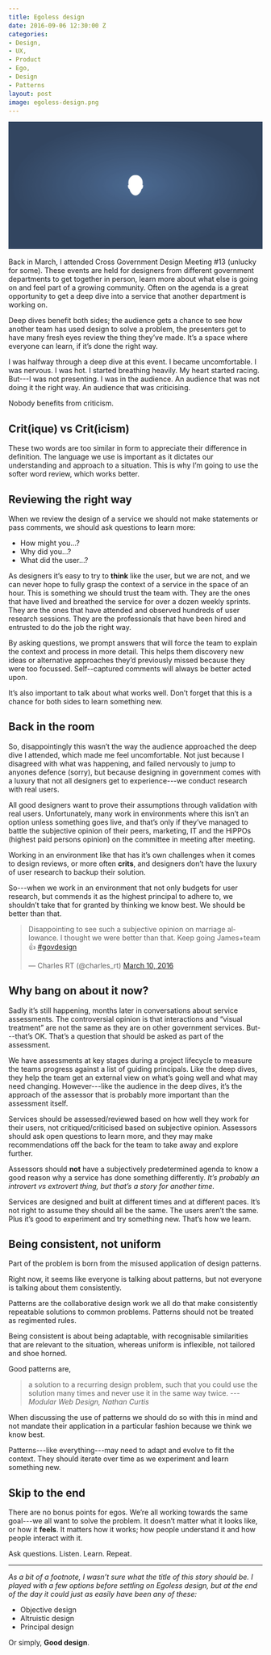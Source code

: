 ```yaml
---
title: Egoless design
date: 2016-09-06 12:30:00 Z
categories:
- Design,
- UX,
- Product
- Ego,
- Design
- Patterns
layout: post
image: egoless-design.png
---
```


![A light circle on a dark background](/assets/2016/09/egoless-design/egoless-design.png)

Back in March, I attended Cross Government Design Meeting #13 (unlucky for some). These events are held for designers from different government departments to get together in person, learn more about what else is going on and feel part of a growing community. Often on the agenda is a great opportunity to get a deep dive into a service that another department is working on. 

Deep dives benefit both sides; the audience gets a chance to see how another team has used design to solve a problem, the presenters get to have many fresh eyes review the thing they’ve made. It’s a space where everyone can learn, if it’s done the right way.

I was halfway through a deep dive at this event.  I became uncomfortable. I was nervous. I was hot. I started breathing heavily. My heart started racing. But---I was not presenting. I was in the audience. An audience that was not doing it the right way. An audience that was criticising.

Nobody benefits from criticism.

## Crit(ique) vs Crit(icism)

These two words are too similar in form to appreciate their difference in definition. The language we use is important as it dictates our understanding and approach to a situation. This is why I’m going to use the softer word review, which works better.

## Reviewing the right way

When we review the design of a service we should not make statements or pass comments, we should ask questions to learn more:

- How might you...?
- Why did you...?
- What did the user...?

As designers it’s easy to try to **think** like the user, but we are not, and we can never hope to fully grasp the context of a service in the space of an hour. This is something we should trust the team with. They are the ones that have lived and breathed the service for over a dozen weekly sprints. They are the ones that have attended and observed hundreds of user research sessions. They are the professionals that have been hired and entrusted to do the job the right way.

By asking questions, we prompt answers that will force the team to explain the context and process in more detail. This helps them discovery new ideas or alternative approaches they’d previously missed because they were too focussed. Self--captured comments will always be better acted upon.

It’s also important to talk about what works well. Don’t forget that this is a chance for both sides to learn something new.

## Back in the room

So, disappointingly this wasn’t the way the audience approached the deep dive I attended, which made me feel uncomfortable. Not just because I disagreed with what was happening, and failed nervously to jump to anyones defence (sorry), but because designing in government comes with a luxury that not all designers get to experience---we conduct research with real users. 

All good designers want to prove their assumptions through validation with real users. Unfortunately, many work in environments where this isn’t an option unless something goes live, and that’s only if they’ve managed to battle the subjective opinion of their peers, marketing, IT and the HiPPOs (highest paid persons opinion) on the committee in meeting after meeting.

Working in an environment like that has it’s own challenges when it comes to design reviews, or more often **crits**, and designers don’t have the luxury of user research to backup their solution.

So---when we work in an environment that not only budgets for user research, but commends it as the highest principal to adhere to, we shouldn’t take that for granted by thinking we know best. We should be better than that.

<blockquote class="twitter-tweet" data-lang="en"><p lang="en" dir="ltr">Disappointing to see such a subjective opinion on marriage allowance. I thought we were better than that. Keep going James+team 👍 <a href="https://twitter.com/hashtag/govdesign?src=hash">#govdesign</a></p>&mdash; Charles RT (@charles_rt) <a href="https://twitter.com/charles_rt/status/707964380294545408">March 10, 2016</a></blockquote> <script async src="//platform.twitter.com/widgets.js" charset="utf-8"></script>

## Why bang on about it now?

Sadly it’s still happening, months later in conversations about service assessments. The controversial opinion is that interactions and “visual treatment” are not the same as they are on other government services. But---that’s OK. That’s a question that should be asked as part of the assessment. 

We have assessments at key stages during a project lifecycle to measure the teams progress against a list of guiding principals. Like the deep dives, they help the team get an external view on what’s going well and what may need changing. However---like the audience in the deep dives, it’s the approach of the assessor that is probably more important than the assessment itself. 

Services should be assessed/reviewed based on how well they work for their users, not critiqued/criticised based on subjective opinion. Assessors should ask open questions to learn more, and they may make recommendations off the back for the team to take away and explore further.

Assessors should **not** have a subjectively predetermined agenda to know a good reason why a service has done something differently. *It’s probably an introvert vs extrovert thing, but that’s a story for another time.*

Services are designed and built at different times and at different paces. It’s not right to assume they should all be the same. The users aren’t the same. Plus it’s good to experiment and try something new. That’s how we learn.

## Being consistent, not uniform

Part of the problem is born from the misused application of design patterns.

Right now, it seems like everyone is talking about patterns, but not everyone is talking about them consistently. 

Patterns are the collaborative design work we all do that make consistently repeatable solutions to common problems. Patterns should not be treated as regimented rules. 

Being consistent is about being adaptable, with recognisable similarities that are relevant to the situation, whereas uniform is inflexible, not tailored and shoe horned.

Good patterns are,

> a solution to a recurring design problem, such that you could use the solution many times and never use it in the same way twice. ---<cite>Modular Web Design, Nathan Curtis</cite>

When discussing the use of patterns we should do so with this in mind and not mandate their application in a particular fashion because we think we know best.

Patterns---like everything---may need to adapt and evolve to fit the context. They should iterate over time as we experiment and learn something new.

## Skip to the end

There are no bonus points for egos. We’re all working towards the same goal---we all want to solve the problem. It doesn’t matter what it looks like, or how it **feels**. It matters how it works; how people understand it and how people interact with it.

Ask questions. Listen. Learn. Repeat.

---

*As a bit of a footnote, I wasn’t sure what the title of this story should be. I played with a few options before settling on Egoless design, but at the end of the day it could just as easily have been any of these:*

- Objective design
- Altruistic design
- Principal design

Or simply, **Good design**.

